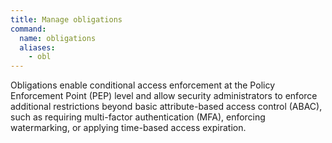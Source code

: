 ```yaml
---
title: Manage obligations
command:
  name: obligations
  aliases:
    - obl
---
```


Obligations enable conditional access enforcement at the Policy Enforcement Point (PEP) level and allow security administrators to enforce additional restrictions beyond basic attribute-based access control (ABAC), such as requiring multi-factor authentication (MFA), enforcing watermarking, or applying time-based access expiration.
